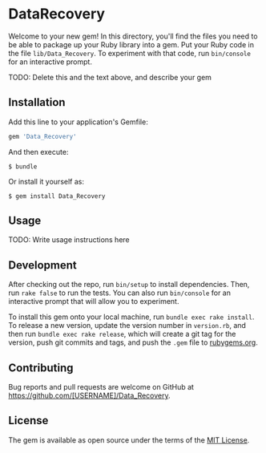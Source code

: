 # DataRecovery

Welcome to your new gem! In this directory, you'll find the files you need to be able to package up your Ruby library into a gem. Put your Ruby code in the file `lib/Data_Recovery`. To experiment with that code, run `bin/console` for an interactive prompt.

TODO: Delete this and the text above, and describe your gem

## Installation

Add this line to your application's Gemfile:

```ruby
gem 'Data_Recovery'
```

And then execute:

    $ bundle

Or install it yourself as:

    $ gem install Data_Recovery

## Usage

TODO: Write usage instructions here

## Development

After checking out the repo, run `bin/setup` to install dependencies. Then, run `rake false` to run the tests. You can also run `bin/console` for an interactive prompt that will allow you to experiment.

To install this gem onto your local machine, run `bundle exec rake install`. To release a new version, update the version number in `version.rb`, and then run `bundle exec rake release`, which will create a git tag for the version, push git commits and tags, and push the `.gem` file to [rubygems.org](https://rubygems.org).

## Contributing

Bug reports and pull requests are welcome on GitHub at https://github.com/[USERNAME]/Data_Recovery.


## License

The gem is available as open source under the terms of the [MIT License](http://opensource.org/licenses/MIT).


